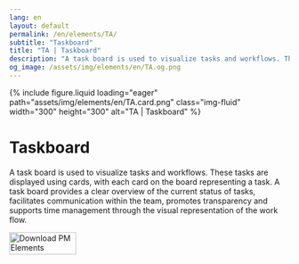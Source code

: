 ```yaml
---
lang: en
layout: default
permalink: /en/elements/TA/
subtitle: "Taskboard"
title: "TA | Taskboard"
description: "A task board is used to visualize tasks and workflows. These tasks are displayed using cards, with each card on the board representing a task. A task board provides a clear overview of the current status of tasks, facilitates communication within the team, promotes transparency and supports time management through the visual representation of the work flow."
og_image: /assets/img/elements/en/TA.og.png
---
```


{% include figure.liquid loading="eager" path="assets/img/elements/en/TA.card.png" class="img-fluid" width="300" height="300" alt="TA | Taskboard" %}

# Taskboard

A task board is used to visualize tasks and workflows. These tasks are displayed using cards, with each card on the board representing a task. A task board provides a clear overview of the current status of tasks, facilitates communication within the team, promotes transparency and supports time management through the visual representation of the work flow.

<a href="https://apps.apple.com/app/apple-store/id6738084498?pt=127441684&ct=website&mt=8">
  <img src="{{ "assets/img/en/appstore.png" | relative_url }}" width="120" height="40" alt="Download PM Elements">
</a>
